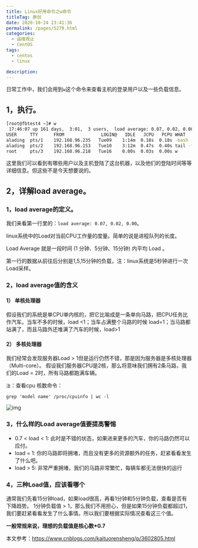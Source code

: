 ```yaml
---
title: Linux好用命令之w命令
titleTag: 原创
date: 2020-10-24 23:41:36
permalink: /pages/5279.html
categories: 
  - 运维观止
  - CentOS
tags: 
  - centos
  - linux

description: 
---
```


日常工作中，我们会用到`w`这个命令来查看主机的登录用户以及一些负载信息。

## 1，执行。

```sh
[root@fbtest4 ~]# w
 17:46:07 up 161 days,  3:01,  3 users,  load average: 0.07, 0.02, 0.00
USER     TTY      FROM              LOGIN@   IDLE   JCPU   PCPU WHAT
alading  pts/1    192.168.96.235   Tue09    1:14m  0.18s  0.18s -bash
alading  pts/2    192.168.96.153   Tue10    3:12m  0.47s  0.40s tail -f catalina.out
root     pts/3    192.168.96.218   Tue16    0.00s  0.03s  0.00s w
```

这里我们可以看到有哪些用户以及主机登陆了这台机器，以及他们的登陆时间等等详细信息。但这些不是今天想要说的。

## 2，详解load average。

### 1，load average的定义。

我们来看第一行里的：`load average: 0.07, 0.02, 0.00`。

linux系统中的Load对当前CPU工作量的度量。简单的说是进程队列的长度。

Load Average 就是一段时间 (1 分钟、5分钟、15分钟) 内平均 Load 。

第一行的数据从前往后分别是1,5,15分钟的负载，注：linux系统是5秒钟进行一次Load采样。

### 2，load average值的含义

#### 1） 单核处理器

假设我们的系统是单CPU单内核的，把它比喻成是一条单向马路，把CPU任务比作汽车。当车不多的时候，load <1；当车占满整个马路的时候 load=1；当马路都站满了，而且马路外还堆满了汽车的时候，load>1

#### 2） 多核处理器

我们经常会发现服务器Load > 1但是运行仍然不错，那是因为服务器是多核处理器（Multi-core）。
假设我们服务器CPU是2核，那么将意味我们拥有2条马路，我们的Load = 2时，所有马路都跑满车辆。

`注`：查看cpu 核数命令：

```
grep 'model name' /proc/cpuinfo | wc -l
```

![img](http://t.eryajf.net/imgs/2021/09/29055f00af9ae0b8.jpg)

### 3，什么样的Load average值要提高警惕

- 0.7 < load < 1: 此时是不错的状态，如果进来更多的汽车，你的马路仍然可以应付。
- load = 1: 你的马路即将拥堵，而且没有更多的资源额外的任务，赶紧看看发生了什么吧。
- load > 5: 非常严重拥堵，我们的马路非常繁忙，每辆车都无法很快的运行

### 4，三种Load值，应该看哪个

通常我们先看15分钟load，如果load很高，再看1分钟和5分钟负载，查看是否有下降趋势。
1分钟负载值 > 1，那么我们不用担心，但是如果15分钟负载都超过1，我们要赶紧看看发生了什么事情。所以我们要根据实际情况查看这三个值。

**一般常规来说，理想的负载值是核心数\*0.7**

本文参考：https://www.cnblogs.com/kaituorensheng/p/3602805.html
